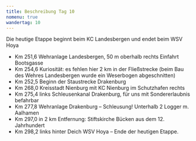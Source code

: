 ```yaml
---
title: Beschreibung Tag 10
nomenu: true
wandertag: 10
---
```


Die heutige Etappe beginnt beim KC Landesbergen und endet beim WSV Hoya

-	Km 251,6 Wehranlage Landesbergen, 50 m oberhalb rechts Einfahrt Bootsgasse
-	Km 254,6 Kuriosität: es fehlen hier 2 km in der Fließstrecke (beim Bau des Wehres Landesbergen wurde ein Weserbogen abgeschnitten)
-	Km 252,5 Beginn der Staustrecke Drakenburg
-	Km 268,0 Kreisstadt Nienburg mit KC Nienburg im Schutzhafen rechts
-	Km 275,4 links Schleusenkanal Drakenburg, für uns mit Sondererlaubnis befahrbar
-	Km 277,8 Wehranlage Drakenburg – Schleusung! Unterhalb 2 Logger m. Aalhamen
-	Km 297,0 in 2 km Entfernung: Stiftskirche Bücken aus dem 12. Jahrhundert
-	Km 298,2 links hinter Deich WSV Hoya – Ende der heutigen Etappe.

